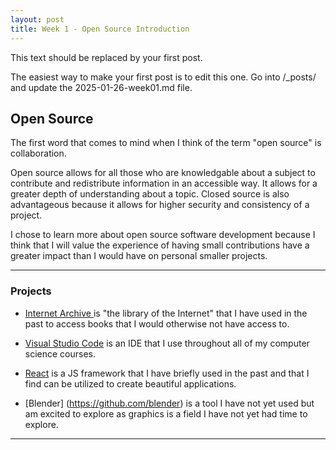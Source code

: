 ```yaml
---
layout: post
title: Week 1 - Open Source Introduction
---
```



This text should be replaced by your first post.

The easiest way to make your first post is to edit this one.
Go into /_posts/ and update the 2025-01-26-week01.md file.
## Open Source 

The first word that comes to mind when I think of the term "open source" is collaboration.

<!--more-->

Open source allows for all those who are knowledgable about a subject to contribute and redistribute information in an accessible way. It allows for a greater depth of understanding about a topic. Closed source is also advantageous because it allows for higher security and consistency of a project.

I chose to learn more about open source software development because I think that I will value the experience of having small contributions have a greater impact than I would have on personal smaller projects.

---

### Projects

 - [ Internet Archive ](https://github.com/internetarchive)  is "the library of the Internet" that I have used in the past to access books that I would otherwise not have access to.

 -  [Visual Studio Code](https://github.com/microsoft/vscode) is an IDE that I use throughout all of my computer science courses.

 - [React](https://github.com/facebook/react) is a JS framework that I have briefly used in the past and that I find can be utilized to create beautiful applications.

 - [Blender] (https://github.com/blender) is a tool I have not yet used but am excited to explore as graphics is a field I have not yet had time to explore.

---